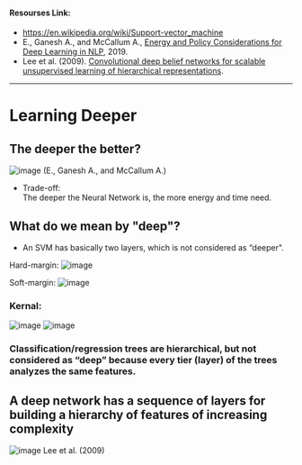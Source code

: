 #### Resourses Link:
 - https://en.wikipedia.org/wiki/Support-vector_machine   
 - E., Ganesh A., and McCallum A., [Energy and Policy Considerations for Deep Learning in NLP](https://arxiv.org/pdf/1906.02243.pdf), 2019.   
 - Lee et al. (2009). [Convolutional deep belief networks for scalable unsupervised learning of hierarchical representations](https://dl.acm.org/doi/10.1145/1553374.1553453).   
___________________________________________________________________________________________________________________________________________________________________________________


# Learning Deeper    
## The deeper the better?    
![image](https://user-images.githubusercontent.com/88390140/132099314-1bc8139b-0fdc-41dd-a0ce-4fd4a4eaa184.png)     (E., Ganesh A., and McCallum A.)     
 - Trade-off:    
The deeper the Neural Network is, the more energy and time need.      

## What do we mean by "deep"?     
 - An SVM has basically two layers, which is not considered as “deeper".        

Hard-margin:
![image](https://user-images.githubusercontent.com/88390140/132099587-69fe9bef-df5c-4422-8c8d-1932056942f4.png)     
     
Soft-margin:
![image](https://user-images.githubusercontent.com/88390140/132099602-8ef82fc7-18b9-4d3b-adf4-e4f4f836f102.png)      

### Kernal:   
![image](https://user-images.githubusercontent.com/88390140/132099698-02f813d7-352e-46e2-bcd1-f7e3ab2f5060.png)
![image](https://user-images.githubusercontent.com/88390140/132099720-60051388-ed3e-4f1a-8222-1cdc88b9a81c.png)

### Classification/regression trees are hierarchical, but not considered as “deep” because every tier (layer) of the trees analyzes the same features. 

## A deep network has a sequence of layers for building a hierarchy of features of increasing complexity
![image](https://user-images.githubusercontent.com/88390140/132100070-d4312bf1-1679-402a-9bda-ed0d3ca21023.png)    Lee et al. (2009)     



